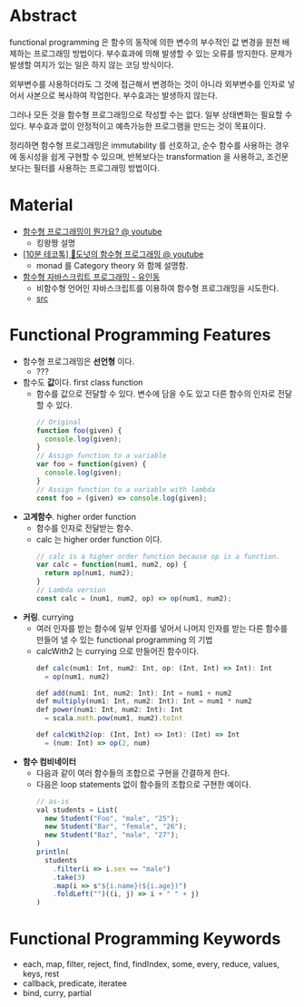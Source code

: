 # Abstract

functional programming 은 함수의 동작에 의한 변수의 부수적인 값 변경을 원천 배제하는 프로그래밍 방법이다. 부수효과에 의해 발생할 수 있는 오류를 방지한다. 문제가 발생할 여지가 있는 일은 하지 않는 코딩 방식이다. 

외부변수를 사용하더라도 그 것에 접근해서 변경하는 것이 아니라 외부변수를 인자로 넣어서 사본으로 복사하여 작업한다. 부수효과는 발생하지 않는다.

그러나 모든 것을 함수형 프로그래밍으로 작성할 수는 없다. 일부 상태변화는 필요할 수 있다. 부수효과 없이 안정적이고 예측가능한 프로그램을 만드는 것이 목표이다.

정리하면 함수형 프로그래밍은 immutability 를 선호하고, 순수 함수를 사용하는 경우에 동시성을 쉽게 구현할 수 있으며, 반복보다는 transformation 을 사용하고, 조건문보다는 필터를 사용하는 프로그래밍 방법이다.

# Material

* [함수형 프로그래밍이 뭔가요? @ youtube](https://www.youtube.com/watch?v=jVG5jvOzu9Y)
  * 킹왕짱 설명
* [[10분 테코톡] 🍩도넛의 함수형 프로그래밍 @ youtube](https://www.youtube.com/watch?v=ii5hnSCE6No)
  * monad 를 Category theory 와 함께 설명함.
* [함수형 자바스크립트 프로그래밍 - 유인동](http://www.yes24.com/24/Goods/56885507?Acode=101)
  * 비함수형 언어인 자바스크립트를 이용하여 함수형 프로그래밍을 시도한다.
  * [src](https://github.com/indongyoo/functional-javascript)
  
# Functional Programming Features

* 함수형 프로그래밍은 **선언형** 이다.
  * ???
* 함수도 **값**이다. first class function
  * 함수를 값으로 전달할 수 있다. 변수에 담을 수도 있고 다른 함수의 인자로 전달할 수 있다.
    ```js
    // Original
    function foo(given) {
      console.log(given);
    }
    // Assign function to a variable
    var foo = function(given) {
      console.log(given);
    }
    // Assign function to a variable with lambda
    const foo = (given) => console.log(given);
    ```
* **고계함수**. higher order function
  * 함수를 인자로 전달받는 함수.
  * calc 는 higher order function 이다.
    ```js
    // calc is a higher order function because op is a function.
    var calc = function(num1, num2, op) {
      return op(num1, num2);
    }
    // Lambda version
    const calc = (num1, num2, op) => op(num1, num2);
    ```
* **커링**. currying
  * 여러 인자를 받는 함수에 일부 인자를 넣어서 나머지 인자를 받는 다른 함수를 만들어 낼 수 있는 functional programming 의 기법
  * calcWith2 는 currying 으로 만들어진 함수이다.
    ```js
    def calc(num1: Int, num2: Int, op: (Int, Int) => Int): Int
      = op(num1, num2)

    def add(num1: Int, num2: Int): Int = num1 + num2
    def multiply(num1: Int, num2: Int): Int = num1 * num2
    def power(num1: Int, num2: Int): Int
      = scala.math.pow(num1, num2).toInt

    def calcWith2(op: (Int, Int) => Int): (Int) => Int
      = (num: Int) => op(2, num)
    ```
* **함수 컴비네이터**
  * 다음과 같이 여러 함수들의 조합으로 구현을 간결하게 한다.
  * 다음은 loop statements 없이 함수들의 조합으로 구현한 예이다.
    ```js
    // as-is
    val students = List(
      new Student("Foo", "male", "25");
      new Student("Bar", "female", "26");
      new Student("Baz", "male", "27");
    )
    println(
      students
        .filter(i => i.sex == "male")
        .take(3)
        .map(i => s"${i.name}(${i.age})")
        .foldLeft("")((i, j) => i + " " + j)
    )
    ```

# Functional Programming Keywords

* each, map, filter, reject, find, findIndex, some, every, reduce, values, keys, rest
* callback, predicate, iteratee
* bind, curry, partial

